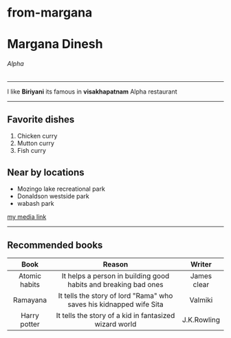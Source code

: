 # from-margana
# Margana Dinesh
###### Alpha 
_________
I like **Biriyani** its famous in **visakhapatnam** Alpha restaurant

---

## Favorite dishes
1. Chicken curry
2. Mutton curry
3. Fish curry

## Near by locations
* Mozingo lake recreational park
* Donaldson westside park
* wabash park

[my media link](https://github.com/DineshMargana/from-margana/blob/9a2d23d8ee8d8a42a2025264d28643754c9e62af/MyMedia.md)


-----

## Recommended books

|Book|Reason|Writer|
|:---:|:---:|:---:|
|Atomic habits|It helps a person in building good habits and breaking bad ones|James clear|
|Ramayana|It tells the story of lord "Rama" who saves his kidnapped wife Sita|Valmiki|
|Harry potter|It tells the story of a kid in fantasized wizard world|J.K.Rowling|


